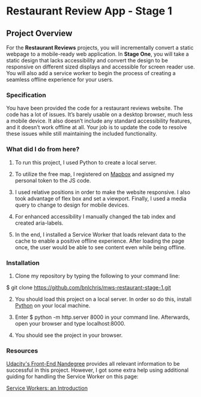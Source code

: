 # Restaurant Review App - Stage 1

## Project Overview

For the **Restaurant Reviews** projects, you will incrementally convert a static webpage to a mobile-ready web application. In **Stage One**, you will take a static design that lacks accessibility and convert the design to be responsive on different sized displays and accessible for screen reader use. You will also add a service worker to begin the process of creating a seamless offline experience for your users.

### Specification

You have been provided the code for a restaurant reviews website. The code has a lot of issues. It’s barely usable on a desktop browser, much less a mobile device. It also doesn’t include any standard accessibility features, and it doesn’t work offline at all. Your job is to update the code to resolve these issues while still maintaining the included functionality. 

### What did I do from here?

1. To run this project, I used Python to create a local server.

2. To utilize the free map, I registered on [Mapbox](https://www.mapbox.com/) and assigned my personal token to the JS code.

3. I used relative positions in order to make the website responsive. I also took advantage of flex box and set a viewport. Finally, I used a media query to change to design for mobile devices.

4. For enhanced accessibility I manually changed the tab index and created aria-labels.

5. In the end, I installed a Service Worker that loads relevant data to the cache to enable a positive offline experience. After loading the page once, the user would be able to see content even while being offline.

### Installation

1. Clone my repository by typing the following to your command line:

$ git clone https://github.com/bnlchris/mws-restaurant-stage-1.git

2. You should load this project on a local server. In order so do this, install [Python](https://www.python.org/) on your local machine.

3. Enter $ python -m http.server 8000 in your command line. Afterwards, open your browser and type localhost:8000.

4. You should see the project in your browser.

### Resources

[Udacity's Front-End Nandegree](https://eu.udacity.com/course/front-end-web-developer-nanodegree--nd001) provides all relevant information to be successful in this project. However, I got some extra help using additional guiding for handling the Service Worker on this page:

[Service Workers: an Introduction](https://developers.google.com/web/fundamentals/primers/service-workers/)
